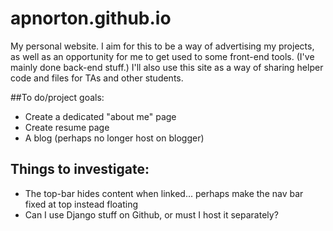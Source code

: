 # apnorton.github.io
My personal website.  I aim for this to be a way of advertising my projects, as well as an opportunity for me to get used to some front-end tools.  (I've mainly done back-end stuff.)  I'll also use this site as a way of sharing helper code and files for TAs and other students.

##To do/project goals:
  - Create a dedicated "about me" page
  - Create resume page
  - A blog (perhaps no longer host on blogger)

## Things to investigate:
  - The top-bar hides content when linked... perhaps make the nav bar fixed at top instead floating
  - Can I use Django stuff on Github, or must I host it separately?

